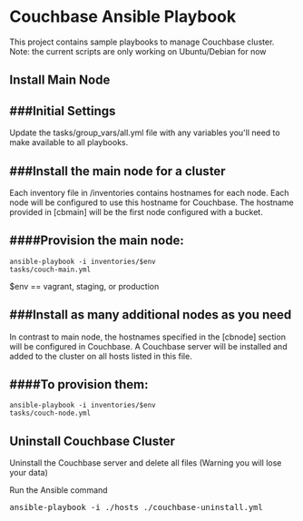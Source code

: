 Couchbase Ansible Playbook
===========================

This project contains sample playbooks to manage Couchbase cluster.
Note: the current scripts are only working on Ubuntu/Debian for now

Install Main Node
-----------------

###Initial Settings
-------------------

Update the tasks/group_vars/all.yml file with any variables you'll need to make available to all playbooks.

###Install the main node for a cluster
--------------------------------------

Each inventory file in /inventories contains hostnames for each node. Each node will be configured to use this hostname for Couchbase. The hostname provided in [cbmain] will be the first node configured with a bucket.

####Provision the main node:
----------------------------

<code>ansible-playbook -i inventories/$env tasks/couch-main.yml</code>

$env == vagrant, staging, or production

###Install as many additional nodes as you need
-----------------------------------------------

In contrast to main node, the hostnames specified in the [cbnode] section will be configured in Couchbase. A Couchbase server will be installed and added to the cluster on all hosts listed in this file.

####To provision them:
----------------------
<code>ansible-playbook -i inventories/$env tasks/couch-node.yml</code>


Uninstall Couchbase Cluster
---------------------------

Uninstall the Couchbase server and delete all files (Warning you will lose your data)


Run the Ansible command
<pre>
ansible-playbook -i ./hosts ./couchbase-uninstall.yml
</pre>

